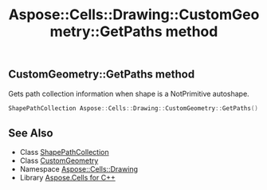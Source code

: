 ﻿---
title: Aspose::Cells::Drawing::CustomGeometry::GetPaths method
linktitle: GetPaths
second_title: Aspose.Cells for C++ API Reference
description: 'Aspose::Cells::Drawing::CustomGeometry::GetPaths method. Gets path collection information when shape is a NotPrimitive autoshape in C++.'
type: docs
weight: 600
url: /cpp/aspose.cells.drawing/customgeometry/getpaths/
---
## CustomGeometry::GetPaths method


Gets path collection information when shape is a NotPrimitive autoshape.

```cpp
ShapePathCollection Aspose::Cells::Drawing::CustomGeometry::GetPaths()
```

## See Also

* Class [ShapePathCollection](../../shapepathcollection/)
* Class [CustomGeometry](../)
* Namespace [Aspose::Cells::Drawing](../../)
* Library [Aspose.Cells for C++](../../../)

